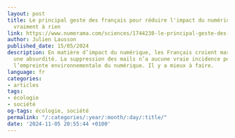 ```yaml
---
layout: post
title: Le principal geste des français pour réduire l'impact du numérique ne sert
  vraiment à rien
link: https://www.numerama.com/sciences/1744238-le-principal-geste-des-francais-pour-reduire-limpact-du-numerique-ne-sert-vraiment-a-rien.html
author: Julien Lausson
published_date: 15/05/2024
description: En matière d’impact du numérique, les Français croient massivement à
  une absurdité. La suppression des mails n’a aucune vraie incidence pour agir sur
  l’empreinte environnementale du numérique. Il y a mieux à faire.
language: fr
categories:
- articles
tags:
- écologie
- société
og-tags: écologie, société
permalink: "/:categories/:year/:month/:day/:title/"
date: '2024-11-05 20:55:44 +0100'
---
```


